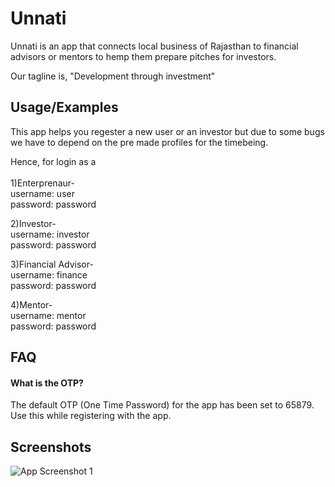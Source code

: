 
# Unnati

Unnati is an app that connects local business of Rajasthan to financial advisors or mentors to hemp them prepare pitches for investors. 

Our tagline is, "Development through investment"




## Usage/Examples

This app helps you regester a new user or an investor but due to some bugs we have to depend on the pre made profiles for the timebeing.

Hence, for login as a  </br></br>
1)Enterprenaur- </br>
username: user </br>
password: password</br>

2)Investor- </br>
username: investor </br>
password: password</br>

3)Financial Advisor- </br>
username: finance </br>
password: password</br>

4)Mentor- </br>
username: mentor </br>
password: password</br>




## FAQ

#### What is the OTP?

The default OTP (One Time Password) for the app has been set to 65879. Use this while registering with the app.




## Screenshots

![App Screenshot 1](https://user-images.githubusercontent.com/72401473/226522688-3ff0a47b-b7d4-4c6b-bd43-e0c144e59ca5.png)




